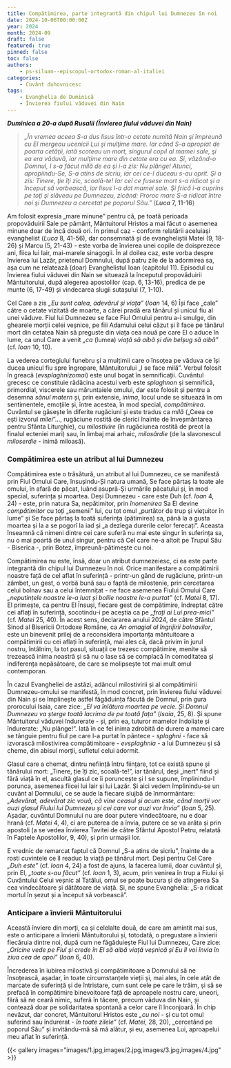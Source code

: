 ```yaml
---
title: Compătimirea, parte integrantă din chipul lui Dumnezeu în noi
date: 2024-10-06T00:00:00Z
year: 2024
month: 2024-09
draft: false
featured: true
pinned: false
toc: false
authors:
    - ps-siluan--episcopul-ortodox-roman-al-italiei
categories:
    - Cuvânt duhovnicesc
tags:
    - Evanghelia de Duminică
    - Învierea fiului văduvei din Nain
---
```

_**Duminica a 20-a după Rusalii (Învierea fiului văduvei din Nain)**_

> _„În vremea aceea S-a dus Iisus într-o cetate numită Nain şi împreună cu El mergeau ucenicii Lui şi mulţime mare. Iar când S-a apropiat de poarta cetăţii, iată scoteau un mort, singurul copil al mamei sale, şi ea era văduvă, iar mulţime mare din cetate era cu ea. Şi, văzând-o Domnul, I s-a făcut milă de ea şi i-a zis: Nu plânge! Atunci, apropiindu-Se, S-a atins de sicriu, iar cei ce-l duceau s-au oprit. Şi a zis: Tinere, ţie îţi zic, scoală-te! Iar cel ce fusese mort s-a ridicat şi a început să vorbească, iar Iisus l-a dat mamei sale. Şi frică i-a cuprins pe toţi şi slăveau pe Dumnezeu, zicând: Proroc mare S-a ridicat între noi şi Dumnezeu a cercetat pe poporul Său.”_ (**_Luca_ 7, 11-16**)

Am folosit expresia „mare minune” pentru că, pe toată perioada propovăduirii Sale pe pământ, Mântuitorul Hristos a mai făcut o asemenea minune doar de încă două ori. În primul caz - conform relatării aceluiași evanghelist (_Luca_ 8, 41-56), dar consemnată și de evangheliștii Matei (9, 18-26) și Marcu (5, 21-43) - este vorba de învierea unei copile de doisprezece ani, fiica lui Iair, mai-marele sinagogii. În al doilea caz, este vorba despre învierea lui Lazăr, prietenul Domnului, după patru zile de la adormirea sa, așa cum ne relatează (doar) Evanghelistul Ioan (capitolul 11). Episodul cu învierea fiului văduvei din Nain se situează la începutul propovăduirii Mântuitorului, după alegerea apostolilor (cap. 6, 13-16), predica de pe munte (6, 17-49) și vindecarea slugii sutașului (7, 1-10).

Cel Care a zis _„Eu sunt calea, adevărul și viața”_ (_Ioan_ 14, 6) Își face „cale” către o cetate vizitată de moarte, a cărei pradă era tânărul și unicul fiu al unei văduve. Fiul lui Dumnezeu se face Fiul Omului pentru a-i smulge, din ghearele morții celei veșnice, pe fiii Adamului celui căzut și îl face pe tânărul mort din cetatea Nain să preguste din viața cea nouă pe care El o aduce în lume, ca unul Care a venit _„ca_ (lumea) _viață să aibă și din belșug să aibă”_ (cf. _Ioan_ 10, 10).

La vederea cortegiului funebru și a mulțimii care o însoțea pe văduva ce își ducea unicul fiu spre îngropare, Mântuitorului „I se face milă”. Verbul folosit în greacă (_evsplaghnizomai_) este unul bogat în semnificații. Cuvântul grecesc ce constituie rădăcina acestui verb este _splaghnon_ și semnifică, primordial, viscerele sau măruntaiele omului, dar este folosit și pentru a desemna _sânul matern_ și, prin extensie, _inima_, locul unde se situează în om sentimentele, emoțiile și, între acestea, în mod special, _compătimirea_. Cuvântul se găsește în diferite rugăciuni și este tradus ca _milă_ („Ceea ce ești izvorul _milei_”…, rugăciune rostită de clerici înainte de înveșmântarea pentru Sfânta Liturghie), cu _milostivire_ (în rugăciunea rostită de preot la finalul ecteniei mari) sau, în limbaj mai arhaic, _milosârdie_ (de la slavonescul _miloserdie_ - inimă miloasă).

### Compătimirea este un atribut al lui Dumnezeu

Compătimirea este o trăsătură, un atribut al lui Dumnezeu, ce se manifestă prin Fiul Omului Care, însușindu-Și natura umană, Se face părtaș la toate ale omului, în afară de păcat, luând asupră-Și urmările păcatului și, în mod special, suferința și moartea. Deși Dumnezeu - care este Duh (cf. _Ioan_ 4, 24) - este, prin natura Sa, nepătimitor, prin _înomenirea_ Sa El devine _compătimitor_ cu toți „semenii” lui, cu tot omul „purtător de trup și viețuitor în lume” și Se face părtaș la toată suferința (pătimirea) sa, până la a gusta moartea și la a se pogorî la iad și „a dezlega durerile celor ferecați”. Aceasta înseamnă că nimeni dintre cei care suferă nu mai este singur în suferința sa, nu o mai poartă de unul singur, pentru că Cel care ne-a altoit pe Trupul Său - Biserica -, prin Botez, împreună-pătimește cu noi.

Compătimirea nu este, însă, doar un atribut dumnezeiesc, ci ea este parte integrantă din chipul lui Dumnezeu în noi. Orice manifestare a compătimirii noastre față de cel aflat în suferință - printr-un gând de rugăciune, printr-un zâmbet, un gest, o vorbă bună sau o faptă de milostenie, prin cercetarea celui bolnav sau a celui întemnițat - ne face asemenea Fiului Omului Care _„neputințele noastre le-a luat și bolile noastre le-a purtat”_ (cf. _Matei_ 8, 17). El primește, ca pentru El Însuși, fiecare gest de compătimire, îndreptat către cei aflați în suferință, socotindu-i pe aceștia ca pe _„frați ai Lui prea-mici”_ (cf. _Matei_ 25, 40). În acest sens, declararea anului 2024, de către Sfântul Sinod al Bisericii Ortodoxe Române, ca _An omagial al îngrijirii bolnavilor_, este un binevenit prilej de a reconsidera importanța mântuitoare a compătimirii cu cei aflați în suferință, mai ales că, dacă privim în jurul nostru, întâlnim, la tot pasul, situații ce trezesc compătimire, menite să trezească inima noastră și să nu o lase să se complacă în comoditatea și indiferența nepăsătoare, de care se molipsește tot mai mult omul contemporan.

În cazul Evangheliei de astăzi, adâncul milostivirii și al compătimirii Dumnezeu-omului se manifestă, în mod concret, prin învierea fiului văduvei din Nain și se împlinește astfel făgăduința făcută de Domnul, prin gura prorocului Isaia, care zice: _„El va înlătura moartea pe vecie. Și Domnul Dumnezeu va șterge toată lacrima de pe toată fața”_ (_Isaia_, 25, 8). Și spune Mântuitorul văduvei îndurerate - și, prin ea, tuturor mamelor îndoliate și îndurerate: „Nu plânge!”. Iată în ce fel inima zdrobită de durere a mamei care se tânguie pentru fiul pe care l-a purtat în pântece - _splaghni_ - face să izvorască milostivirea compătimitoare - _evsplaghnia_ - a lui Dumnezeu și să cheme, din abisul morții, sufletul celui adormit.

Glasul care a chemat, dintru neființă întru ființare, tot ce există spune și tânărului mort: „Tinere, ție îți zic, scoală-te!”, iar tânărul, deși „inert” fiind și fără viață în el, ascultă glasul ce îi poruncește și I se supune, împlinindu-I porunca, asemenea fiicei lui Iair și lui Lazăr. Și aici vedem împlinindu-se un cuvânt al Domnului, ce se aude la fiecare slujbă de înmormântare: _„Adevărat, adevărat zic vouă, că vine ceasul și acum este, când morții vor auzi glasul Fiului lui Dumnezeu și cei care vor auzi vor învia”_ (_Ioan_ 5, 25). Așadar, cuvântul Domnului nu are doar putere vindecătoare, nu e doar hrană (cf. _Matei_ 4, 4), ci are puterea de a învia, putere ce se va arăta și prin apostoli (a se vedea învierea Tavitei de către Sfântul Apostol Petru, relatată în Faptele Apostolilor, 9, 40), și prin urmașii lor.

E vrednic de remarcat faptul că Domnul „S-a atins de sicriu”, înainte de a rosti cuvintele ce îl readuc la viață pe tânărul mort. Deși pentru Cel Care _„Duh este”_ (cf. _Ioan_ 4, 24) a fost de ajuns, la facerea lumii, doar cuvântul și, prin El, _„toate s-au făcut”_ (cf. _Ioan_ 1, 3), acum, prin venirea în trup a Fiului și Cuvântului Celui veșnic al Tatălui, omul se poate bucura și de atingerea Sa cea vindecătoare și dătătoare de viață. Și, ne spune Evanghelia: „S-a ridicat mortul în șezut și a început să vorbească”.

### Anticipare a învierii Mântuitorului

Această înviere din morți, ca și celelalte două, de care am amintit mai sus, este o anticipare a învierii Mântuitorului și, totodată, o pregustare a învierii fiecăruia dintre noi, după cum ne făgăduiește Fiul lui Dumnezeu, Care zice: _„Oricine vede pe Fiul și crede în El să aibă viață veșnică și Eu îl voi învia în ziua cea de apoi”_ (_Ioan_ 6, 40).

Încrederea în iubirea milostivă și compătimitoare a Domnului să ne însoțească, așadar, în toate circumstanțele vieții și, mai ales, în cele atât de marcate de suferință și de întristare, cum sunt cele pe care le trăim, și să se prefacă în compătimire binevoitoare față de aproapele nostru care, uneori, fără să ne ceară nimic, suferă în tăcere, precum văduva din Nain, și contează doar pe solidaritatea spontană a celor care îl înconjoară. În chip nevăzut, dar concret, Mântuitorul Hristos este _„cu noi_ - și cu tot omul suferind sau îndurerat - _în toate zilele”_ (cf. _Matei_, 28, 20), „cercetând pe poporul Său” și invitându-mă să mă alătur, și eu, asemenea Lui, aproapelui meu aflat în suferință.

{{< gallery images="images/1.jpg,images/2.jpg,images/3.jpg,images/4.jpg" >}}